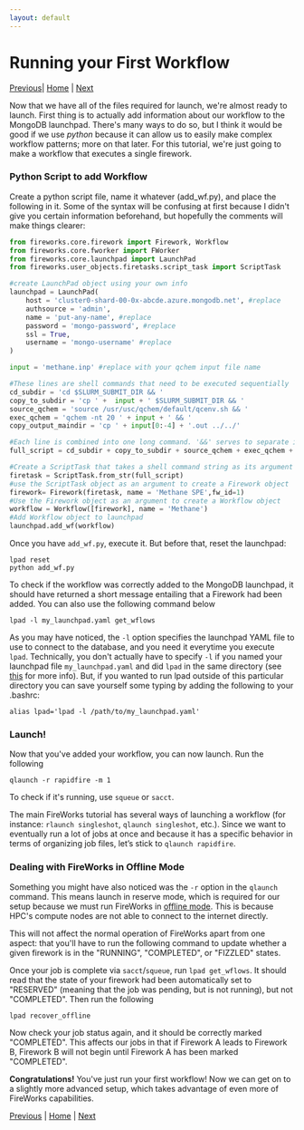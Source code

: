 ```yaml
---
layout: default
---
```


# Running your First Workflow

[Previous](./FW2-Required-Files.html)| [Home](../) | [Next](./FW4-Advanced-Setups.html)

Now that we have all of the files required for launch, we're almost ready to launch. First thing is to actually add information about our workflow to the MongoDB launchpad. There's many ways to do so, but I think it would be good if we use *python* because it can allow us to easily make complex workflow patterns; more on that later. For this tutorial, we're just going to make a workflow that executes a single firework.

### Python Script to add Workflow

Create a python script file, name it whatever (add_wf.py), and place the following in it. Some of the syntax will be confusing at first because I didn't give you certain information beforehand, but hopefully the comments will make things clearer:

```python
from fireworks.core.firework import Firework, Workflow
from fireworks.core.fworker import FWorker
from fireworks.core.launchpad import LaunchPad
from fireworks.user_objects.firetasks.script_task import ScriptTask

#create LaunchPad object using your own info
launchpad = LaunchPad(
    host = 'cluster0-shard-00-0x-abcde.azure.mongodb.net', #replace
    authsource = 'admin',
    name = 'put-any-name', #replace
    password = 'mongo-password', #replace
    ssl = True,
    username = 'mongo-username' #replace
)

input = 'methane.inp' #replace with your qchem input file name

#These lines are shell commands that need to be executed sequentially
cd_subdir = 'cd $SLURM_SUBMIT_DIR && '
copy_to_subdir = 'cp ' +  input + ' $SLURM_SUBMIT_DIR && '
source_qchem = 'source /usr/usc/qchem/default/qcenv.sh && '
exec_qchem = 'qchem -nt 20 ' + input + ' && '
copy_output_maindir = 'cp ' + input[0:-4] + '.out ../../'

#Each line is combined into one long command. '&&' serves to separate individual commands
full_script = cd_subdir + copy_to_subdir + source_qchem + exec_qchem + copy_output_maindir

#Create a ScriptTask that takes a shell command string as its argument
firetask = ScriptTask.from_str(full_script)   
#use the ScriptTask object as an argument to create a Firework object
firework= Firework(firetask, name = 'Methane SPE',fw_id=1)
#Use the Firework object as an argument to create a Workflow object
workflow = Workflow([firework], name = 'Methane')
#Add Workflow object to launchpad
launchpad.add_wf(workflow)
```
Once you have `add_wf.py`, execute it. But before that, reset the launchpad:

```
lpad reset
python add_wf.py
```

To check if the workflow was correctly added to the MongoDB launchpad, it should have returned a short message entailing that a Firework had been added. You can also use the following command below

```shell
lpad -l my_launchpad.yaml get_wflows
```
As you may have noticed, the `-l` option specifies the launchpad YAML file to use to connect to the database, and you need it everytime you execute `lpad`. Technically, you don't actually have to specify `-l` if you named your launchpad file `my_launchpad.yaml` and did `lpad` in the same directory (see [this](https://materialsproject.github.io/fireworks/queue_tutorial.html#submit-a-job) for more info). But, if you wanted to run lpad outside of this particular directory you can save yourself some typing by adding the following to your .bashrc:

```shell
alias lpad='lpad -l /path/to/my_launchpad.yaml'
```

### Launch!

Now that you've added your workflow, you can now launch. Run the following
```
qlaunch -r rapidfire -m 1
```
To check if it's running, use `squeue` or `sacct`.

The main FireWorks tutorial has several ways of launching a workflow (for instance: `rlaunch singleshot`, `qlaunch singleshot`, etc.). Since we want to eventually run a lot of jobs at once and because it has a specific behavior in terms of organizing job files, let’s stick to `qlaunch rapidfire`.

### Dealing with FireWorks in Offline Mode
Something you might have also noticed was the `-r` option in the `qlaunch` command. This means launch in reserve mode, which is required for our setup because we must run FireWorks in [offline mode](https://materialsproject.github.io/fireworks/offline_tutorial.html). This is because HPC's compute nodes are not able to connect to the internet directly.

This will not affect the normal operation of FireWorks apart from one aspect: that you'll have to run the following command to update whether a given firework is in the "RUNNING", "COMPLETED", or "FIZZLED" states.  

Once your job is complete via `sacct`/`squeue`, run `lpad get_wflows`. It should read that the state of your firework had been automatically set to "RESERVED" (meaning that the job was pending, but is not running), but not "COMPLETED". Then run the following

```
lpad recover_offline
```

Now check your job status again, and it should be correctly marked "COMPLETED". This affects our jobs in that if Firework A leads to Firework B, Firework B will not begin until Firework A has been marked "COMPLETED".

**Congratulations!** You've just run your first workflow! Now we can get on to a slightly more advanced setup, which takes advantage of even more of FireWorks capabilities.


[Previous](./FW2-Required-Files.html) | [Home](../) | [Next](./FW4-Advanced-Setups.html)
